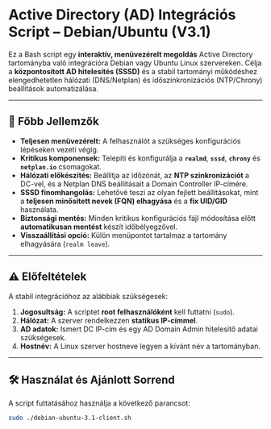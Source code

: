 # Active Directory (AD) Integrációs Script – Debian/Ubuntu (V3.1)

Ez a Bash script egy **interaktív, menüvezérelt megoldás** Active Directory tartományba való integrációra Debian vagy Ubuntu Linux szervereken. Célja a **központosított AD hitelesítés (SSSD)** és a stabil tartományi működéshez elengedhetetlen hálózati (DNS/Netplan) és időszinkronizációs (NTP/Chrony) beállítások automatizálása.

---

## 🚀 Főbb Jellemzők

* **Teljesen menüvezérelt:** A felhasználót a szükséges konfigurációs lépéseken vezeti végig.
* **Kritikus komponensek:** Telepíti és konfigurálja a **`realmd`**, **`sssd`**, **`chrony`** és **`netplan.io`** csomagokat.
* **Hálózati előkészítés:** Beállítja az időzónát, az **NTP szinkronizációt** a DC-vel, és a Netplan DNS beállításait a Domain Controller IP-címére.
* **SSSD finomhangolás:** Lehetővé teszi az olyan fejlett beállításokat, mint a **teljesen minősített nevek (FQN) elhagyása** és a **fix UID/GID** használata.
* **Biztonsági mentés:** Minden kritikus konfigurációs fájl módosítása előtt **automatikusan mentést** készít időbélyegzővel.
* **Visszaállítási opció:** Külön menüpontot tartalmaz a tartomány elhagyására (`realm leave`).

---

## ⚠️ Előfeltételek

A stabil integrációhoz az alábbiak szükségesek:

1.  **Jogosultság:** A scriptet **root felhasználóként** kell futtatni (`sudo`).
2.  **Hálózat:** A szerver rendelkezzen **statikus IP-címmel**.
3.  **AD adatok:** Ismert DC IP-cím és egy AD Domain Admin hitelesítő adatai szükségesek.
4.  **Hostnév:** A Linux szerver hostneve legyen a kívánt név a tartományban.

---

## 🛠️ Használat és Ajánlott Sorrend

A script futtatásához használja a következő parancsot:

```bash
sudo ./debian-ubuntu-3.1-client.sh
